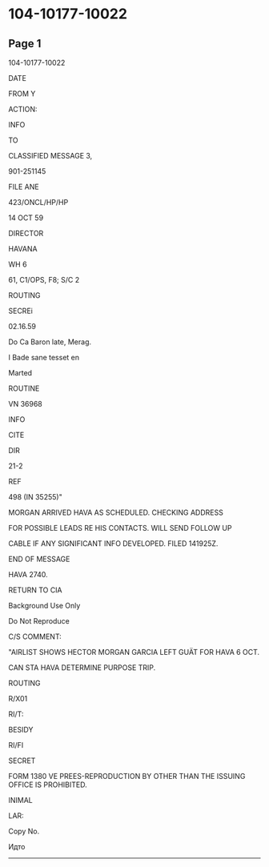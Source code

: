 # 104-10177-10022

## Page 1

104-10177-10022

DATE

FROM Y

ACTION:

INFO

TO

CLASSIFIED MESSAGE 3,

901-251145

FILE ANE

423/ONCL/HP/HP

14 OCT 59

DIRECTOR

HAVANA

WH 6

61, C1/OPS, F8; S/C 2

ROUTING

SECREi

02.16.59

Do Ca Baron late, Merag.

I Bade sane tesset en

Marted

ROUTINE

VN 36968

INFO

CITE

DIR

21-2

REF

498 (IN 35255)"

MORGAN ARRIVED HAVA AS SCHEDULED. CHECKING ADDRESS

FOR POSSIBLE LEADS RE HIS CONTACTS. WILL SEND FOLLOW UP

CABLE IF ANY SIGNIFICANT INFO DEVELOPED. FILED 141925Z.

END OF MESSAGE

HAVA 2740.

RETURN TO CIA

Background Use Only

Do Not Reproduce

C/S COMMENT:

"AIRLIST SHOWS HECTOR MORGAN GARCIA LEFT GUÄT FOR HAVA 6 OCT.

CAN STA HAVA DETERMINE PURPOSE TRIP.

ROUTING

R/X01

RI/T:

BESIDY

RI/FI

SECRET

FORM 1380 VE PREES-REPRODUCTION BY OTHER THAN THE ISSUING OFFICE IS PROHIBITED.

INIMAL

LAR:

Copy No.

Идто

---

